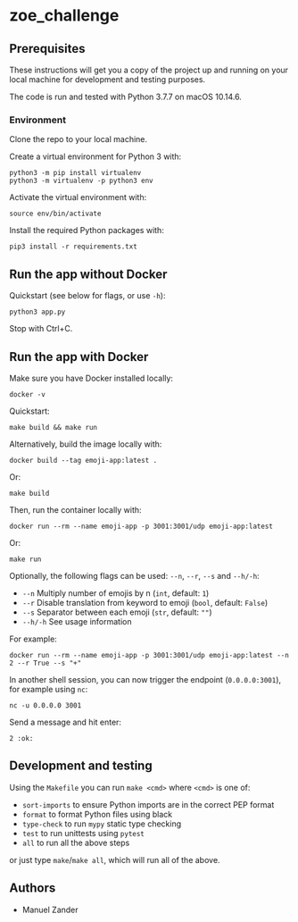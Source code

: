 # zoe_challenge

## Prerequisites

These instructions will get you a copy of the project up and running on your local machine for development and testing purposes.

The code is run and tested with Python 3.7.7 on macOS 10.14.6.

### Environment

Clone the repo to your local machine.

Create a virtual environment for Python 3 with:

    python3 -m pip install virtualenv
    python3 -m virtualenv -p python3 env

Activate the virtual environment with:

    source env/bin/activate

Install the required Python packages with:

    pip3 install -r requirements.txt

## Run the app without Docker

Quickstart (see below for flags, or use `-h`):

    python3 app.py

Stop with Ctrl+C.

## Run the app with Docker

Make sure you have Docker installed locally:

    docker -v
    
Quickstart:

    make build && make run

Alternatively, build the image locally with:

    docker build --tag emoji-app:latest .
    
Or:

    make build

Then, run the container locally with:
    
    docker run --rm --name emoji-app -p 3001:3001/udp emoji-app:latest

Or:

    make run

Optionally, the following flags can be used: `--n`, `--r`, `--s` and `--h/-h`:

* `--n` Multiply number of emojis by n (`int`, default: `1`)
* `--r` Disable translation from keyword to emoji (`bool`, default: `False`)
* `--s` Separator between each emoji (`str`, default: `""`)
* `--h/-h` See usage information

For example:

    docker run --rm --name emoji-app -p 3001:3001/udp emoji-app:latest --n 2 --r True --s "+"
    
In another shell session, you can now trigger the endpoint (`0.0.0.0:3001`), for example using `nc`:

    nc -u 0.0.0.0 3001

Send a message and hit enter:

    2 :ok:

## Development and testing

Using the `Makefile` you can run `make <cmd>` where `<cmd>` is one of:

* `sort-imports` to ensure Python imports are in the correct PEP format
* `format` to format Python files using black
* `type-check` to run `mypy` static type checking
* `test` to run unittests using `pytest`
* `all` to run all the above steps

or just type `make`/`make all`, which will run all of the above.

## Authors

* Manuel Zander

